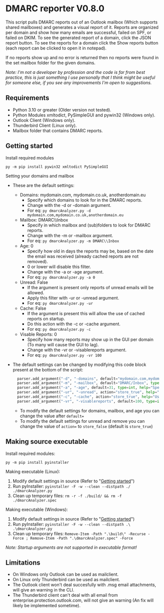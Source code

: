 # DMARC reporter V0.8.0

This script pulls DMARC reports out of an Outlook mailbox (Which supports shared mailboxes) and generates a visual report of it.
Reports are organized per domain and show how many emails are successful, failed on SPF, or failed on DKIM.
To see the generated report of a domain, click the JSON report button.
To see the reports for a domain click the Show reports button (each report can be clicked to open it in notepad).

If no reports show up and no error is returned then no reports were found in the set mailbox folder for the given domains.

_Note: I'm not a developer by profession and the code is far from best practice, this is just something I use personally that I think might be useful for someone else, if you see any improvements I'm open to suggestions._

## Requirements

* Python 3.10 or greater (Older version not tested).
* Python Modules xmltodict, PySimpleGUI and pywin32 (Windows only).
* Outlook Client (Windows only).
* Thunderbird Client (Linux only).
* Mailbox folder that contains DMARC reports.

## Getting started

Install required modules

`py -m pip install pywin32 xmltodict PySimpleGUI`

Setting your domains and mailbox

* These are the default settings:
  * Domains: mydomain.com, mydomain.co.uk, anotherdomain.eu
    * Specify which domains to look for in the DMARC reports.
    * Change with the -d or -domain argument.
    * For eq: `py dmarcAnalyzer.py -d mydomain.com,mydomain.co.uk,anotherdomain.eu`
  * Mailbox: DMARC\\\\Inbox
    * Specify in which mailbox and (sub)folders to look for DMARC reports.
    * Change with the -m or -mailbox argument.
    * For eq: `py dmarcAnalyzer.py -m DMARC\\Inbox`
  * Age: 0
    * Specify how old in days the reports may be, based on the date the email was received (already cached reports are not removed).
    * 0 or lower will disable this filter.
    * Change with the -a or -age argument.
    * For eq: `py dmarcAnalyzer.py -a 0`
  * Unread: False
    * If the argument is present only reports of unread emails will be allowed.
    * Apply this filter with -ur or -unread argument.
    * For eq: `py dmarcAnalyzer.py -ur`
  * Cache: False
    * If the argument is present this will allow the use of cached reports on startup.
    * Do this action with the -c or -cache argument.
    * For eq: `py dmarcAnalyzer.py -c`
  * Visable Reports: 0
    * Specify how many reports may show up in the GUI per domain (To many will cause the GUI to lag).
    * Change with the -vr or -visablereports argument.
    * For eq: `py dmarcAnalyzer.py -vr 100`
* The default settings can be changed by modifying this code block present at the bottom of the script:

  ```python
    parser.add_argument("-d", "-domains", default="mydomain.com,mydomain.co.uk,anotherdomain.eu", type=str, help="Specify domains to be checked, split with ','.")
    parser.add_argument("-m", "-mailbox", default="DMARC/Inbox", type=str, help="Specify mailbox where dmarc reports land in, folders can be specified with '/'.")
    parser.add_argument("-a", "-age", default=31, type=int, help="Specify how old in days reports may be, based on email receive date (31 is default; 0 to disable age filtering).")
    parser.add_argument("-ur", "-unread", action="store_true", help="Only cache unread mails (Windows only).")
    parser.add_argument("-c", "-cache", action="store_true", help="Use already cached files, note that if cached reports are outside any applied filters there still counted.")
    parser.add_argument("-vr", "-visablereports", default=100, type=int, help="Specify how many reports may show up in the GUI per domain (To many will cause the GUI to lag).")
  ```

  * To modify the default settings for domains, mailbox, and age you can change the value after `default=`
  * To modify the default settings for unread and remove you can change the value of `action=` to `store_false` (default is `store_true`)

## Making source executable

Install required modules:

`py -m pip install pyinstaller`

Making executable (Linux):

1. Modify default settings in source (Refer to "[Getting started](#getting-started)")
2. Run pyInstaller: `pyinstaller -F -w --clean --distpath ./ ./dmarcAnalyzer.py`
3. Clean up temporary files: `rm -r -f ./build/ && rm -f ./dmarcAnalyzer.spec`

Making executable (Windows):

1. Modify default settings in source (Refer to "[Getting started](#getting-started)")
2. Run pyInstaller: `pyinstaller -F -w --clean --distpath .\ .\dmarcAnalyzer.py`
3. Clean up temporary files: `Remove-Item -Path ".\build\" -Recurse -Force ; Remove-Item -Path ".\dmarcAnalyzer.spec" -Force`

_Note: Startup arguments are not supported in executable format!_

## Limitations

* On Windows only Outlook can be used as mailclient.
* On Linux only Thunderbird can be used as mailclient.
* The Outlook client won't deal succesfully with .msg email attachments, will give an warning in the CLI.
* The Thunderbird client can't deal with all email from enterprise.protection.outlook.com, will not give an warning (An fix will likely be implemented sometime).
